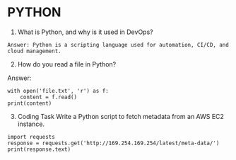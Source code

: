 # PYTHON

1. What is Python, and why is it used in DevOps?
```
Answer: Python is a scripting language used for automation, CI/CD, and cloud management.
```
2. How do you read a file in Python?

Answer:
```
with open('file.txt', 'r') as f:
    content = f.read()
print(content)
```
3. Coding Task
Write a Python script to fetch metadata from an AWS EC2 instance.
```
import requests
response = requests.get('http://169.254.169.254/latest/meta-data/')
print(response.text)
```
